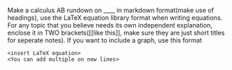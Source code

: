 Make a calculus AB rundown on ____  in markdown format(make use of headings), use the LaTeX equation library format when writing equations. For any topic that you believe needs its own independent explanation, enclose it in TWO brackets([[like this]], make sure they are just short titles for seperate notes). If you want to include a graph, use this format
```desmos-graph
<insert LaTeX equation> 
<You can add multiple on new lines>
```
